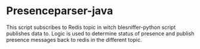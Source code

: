 # Presenceparser-java
This script subscribes to Redis topic in witch blesniffer-python script publishes data to.
Logic is used to determine status of presence and publish presence messages back to redis
in the different topic.

